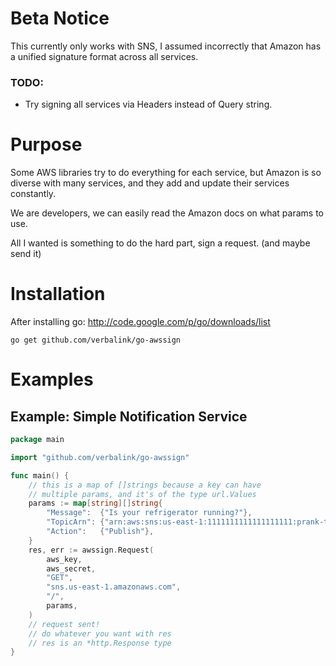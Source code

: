 # Beta Notice
This currently only works with SNS, I assumed incorrectly that
Amazon has a unified signature format across all services.
### TODO:
* Try signing all services via Headers instead of Query string.

# Purpose
Some AWS libraries try to do everything for each service,
but Amazon is so diverse with many services, and they add and update
their services constantly.

We are developers, we can easily read the Amazon docs on what params to use.

All I wanted is something to do the hard part, sign a request. (and maybe send it)

# Installation
After installing go:
http://code.google.com/p/go/downloads/list

```
go get github.com/verbalink/go-awssign
```

# Examples

## Example: Simple Notification Service
```go
package main

import "github.com/verbalink/go-awssign"

func main() {
	// this is a map of []strings because a key can have
	// multiple params, and it's of the type url.Values
	params := map[string][]string{
		"Message":  {"Is your refrigerator running?"},
		"TopicArn": {"arn:aws:sns:us-east-1:1111111111111111111:prank-txt"},
		"Action":   {"Publish"},
	}
    res, err := awssign.Request(
		aws_key,
		aws_secret,
		"GET",
		"sns.us-east-1.amazonaws.com",
		"/",
		params,
	)
	// request sent!
	// do whatever you want with res
	// res is an *http.Response type
}
```

